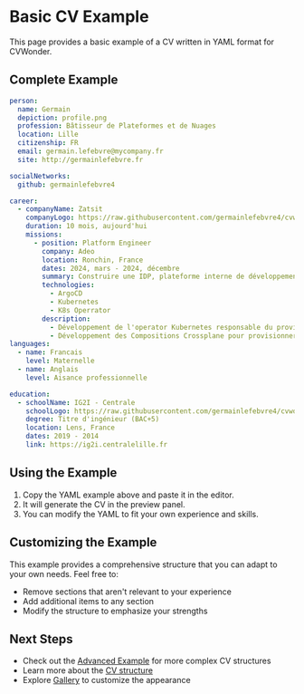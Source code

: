 # Basic CV Example

This page provides a basic example of a CV written in YAML format for CVWonder.

## Complete Example

```yaml
person:
  name: Germain
  depiction: profile.png
  profession: Bâtisseur de Plateformes et de Nuages
  location: Lille
  citizenship: FR
  email: germain.lefebvre@mycompany.fr
  site: http://germainlefebvre.fr

socialNetworks:
  github: germainlefebvre4

career:
  - companyName: Zatsit
    companyLogo: https://raw.githubusercontent.com/germainlefebvre4/cvwonder-theme-default/refs/heads/main/images/zatsit-logo.webp
    duration: 10 mois, aujourd'hui
    missions:
      - position: Platform Engineer
        company: Adeo
        location: Ronchin, France
        dates: 2024, mars - 2024, décembre
        summary: Construire une IDP, plateforme interne de développement, totalement managée pour aider les développeurs à se focaliser sur le code. Sur base du code source, la plateforme provisionne l'infrastructure sous-jacente, les base de données, la construction des artefact et publication sur la registry, le déploiement dans Kubernetes, l'intégration du monitoring avec Datadog et construction des Monitors.
        technologies:
          - ArgoCD
          - Kubernetes
          - K8s Operrator
        description:
          - Développement de l'operator Kubernetes responsable du provisioning des bases de données
          - Développement des Compositions Crossplane pour provisionner les base de données
languages:
  - name: Francais
    level: Maternelle
  - name: Anglais
    level: Aisance professionnelle

education:
  - schoolName: IG2I - Centrale
    schoolLogo: https://raw.githubusercontent.com/germainlefebvre4/cvwonder-theme-default/refs/heads/main/images/centrale-lille-logo.webp
    degree: Titre d'ingénieur (BAC+5)
    location: Lens, France
    dates: 2019 - 2014
    link: https://ig2i.centralelille.fr
```

## Using the Example

1. Copy the YAML example above and paste it in the editor.
2. It will generate the CV in the preview panel.
3. You can modify the YAML to fit your own experience and skills.

## Customizing the Example

This example provides a comprehensive structure that you can adapt to your own needs. Feel free to:

- Remove sections that aren't relevant to your experience
- Add additional items to any section
- Modify the structure to emphasize your strengths

## Next Steps

- Check out the [Advanced Example](advanced-example.md) for more complex CV structures
- Learn more about the [CV structure](https://cvwonder.readthedocs.io/en/latest/getting-started/write-cv/)
- Explore [Gallery](../gallery.md) to customize the appearance
